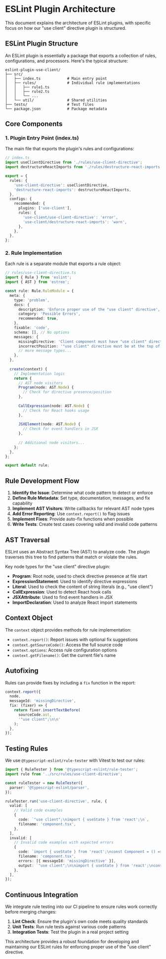 # ESLint Plugin Architecture

This document explains the architecture of ESLint plugins, with specific focus on how our "use client" directive plugin is structured.

## ESLint Plugin Structure

An ESLint plugin is essentially a package that exports a collection of rules, configurations, and processors. Here's the typical structure:

```
eslint-plugin-use-client/
├── src/
│   ├── index.ts            # Main entry point
│   ├── rules/              # Individual rule implementations
│   │   ├── rule1.ts
│   │   ├── rule2.ts
│   │   └── ...
│   └── util/               # Shared utilities
├── tests/                  # Test files
└── package.json            # Package metadata
```

## Core Components

### 1. Plugin Entry Point (index.ts)

The main file that exports the plugin's rules and configurations:

```typescript
// index.ts
import useClientDirective from './rules/use-client-directive';
import destructureReactImports from './rules/destructure-react-imports';

export = {
  rules: {
    'use-client-directive': useClientDirective,
    'destructure-react-imports': destructureReactImports,
  },
  configs: {
    recommended: {
      plugins: ['use-client'],
      rules: {
        'use-client/use-client-directive': 'error',
        'use-client/destructure-react-imports': 'warn',
      },
    },
  },
};
```

### 2. Rule Implementation

Each rule is a separate module that exports a rule object:

```typescript
// rules/use-client-directive.ts
import { Rule } from 'eslint';
import { AST } from 'estree';

const rule: Rule.RuleModule = {
  meta: {
    type: 'problem',
    docs: {
      description: 'Enforce proper use of the "use client" directive',
      category: 'Possible Errors',
      recommended: true,
    },
    fixable: 'code',
    schema: [], // No options
    messages: {
      missingDirective: 'Client component must have "use client" directive',
      incorrectPosition: '"use client" directive must be at the top of the file',
      // more message types...
    },
  },
  
  create(context) {
    // Implementation logic
    return {
      // AST node visitors
      Program(node: AST.Node) {
        // Check for directive presence/position
      },
      
      CallExpression(node: AST.Node) {
        // Check for React hooks usage
      },
      
      JSXElement(node: AST.Node) {
        // Check for event handlers in JSX
      },
      
      // Additional node visitors...
    };
  },
};

export default rule;
```

## Rule Development Flow

1. **Identify the Issue**: Determine what code pattern to detect or enforce
2. **Define Rule Metadata**: Set type, documentation, messages, and fix capability
3. **Implement AST Visitors**: Write callbacks for relevant AST node types
4. **Add Error Reporting**: Use `context.report()` to flag issues
5. **Implement Fixes**: Provide auto-fix functions when possible
6. **Write Tests**: Create test cases covering valid and invalid code patterns

## AST Traversal

ESLint uses an Abstract Syntax Tree (AST) to analyze code. The plugin traverses this tree to find patterns that match or violate the rules.

Key node types for the "use client" directive plugin:

- **Program**: Root node, used to check directive presence at file start
- **ExpressionStatement**: Used to identify directive expressions
- **Literal**: Used to check the content of string literals (e.g., "use client")
- **CallExpression**: Used to detect React hook calls
- **JSXAttribute**: Used to find event handlers in JSX
- **ImportDeclaration**: Used to analyze React import statements

## Context Object

The `context` object provides methods for rule implementation:

- `context.report()`: Report issues with optional fix suggestions
- `context.getSourceCode()`: Access the full source code
- `context.options`: Access rule configuration options
- `context.getFilename()`: Get the current file's name

## Autofixing

Rules can provide fixes by including a `fix` function in the report:

```typescript
context.report({
  node,
  messageId: 'missingDirective',
  fix: (fixer) => {
    return fixer.insertTextBefore(
      sourceCode.ast,
      '"use client";\n\n'
    );
  },
});
```

## Testing Rules

We use `@typescript-eslint/rule-tester` with Vitest to test our rules:

```typescript
import { RuleTester } from '@typescript-eslint/rule-tester';
import rule from '../src/rules/use-client-directive';

const ruleTester = new RuleTester({
  parser: '@typescript-eslint/parser',
});

ruleTester.run('use-client-directive', rule, {
  valid: [
    // Valid code examples
    {
      code: `"use client";\nimport { useState } from 'react';\n`,
      filename: 'component.tsx',
    },
  ],
  invalid: [
    // Invalid code examples with expected errors
    {
      code: `import { useState } from 'react';\nconst Component = () => { const [s, setS] = useState(); }`,
      filename: 'component.tsx',
      errors: [{ messageId: 'missingDirective' }],
      output: `"use client";\n\nimport { useState } from 'react';\nconst Component = () => { const [s, setS] = useState(); }`,
    },
  ],
});
```

## Continuous Integration

We integrate rule testing into our CI pipeline to ensure rules work correctly before merging changes:

1. **Lint Check**: Ensure the plugin's own code meets quality standards
2. **Unit Tests**: Run rule tests against various code patterns
3. **Integration Tests**: Test the plugin in a real project setting

This architecture provides a robust foundation for developing and maintaining our ESLint rules for enforcing proper use of the "use client" directive.
